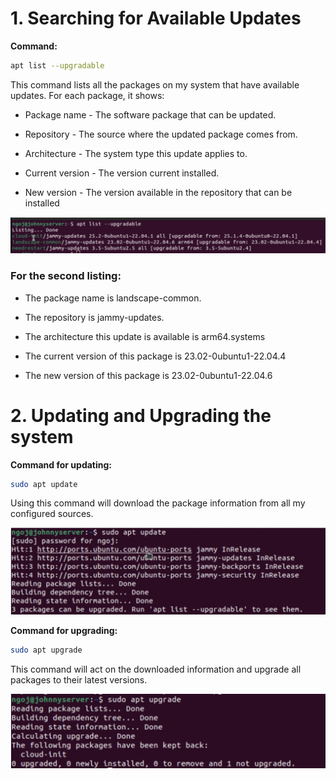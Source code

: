 # 1. Searching for Available Updates

**Command:**
```bash
apt list --upgradable 
```

This command lists all the packages on my system that have available updates. For each package, it shows:

- Package name - The software package that can be updated.

- Repository - The source where the updated package comes from.

- Architecture - The system type this update applies to.

- Current version - The version current installed.

- New version - The version available in the repository that can be installed

![List of upgradeable packages](images/image1.png)

### For the second listing:

- The package name is landscape-common.

- The repository is jammy-updates.

- The architecture this update is available is arm64.systems

- The current version of this package is 23.02-0ubuntu1-22.04.4

- The new version of this package is 23.02-0ubuntu1-22.04.6

# 2. Updating and Upgrading the system

**Command for updating:**
```bash
sudo apt update
```

Using this command will download the package information from all my configured sources.

![Command to update](images/image2.png)

**Command for upgrading:**
```bash
sudo apt upgrade
```

This command will act on the downloaded information and upgrade all packages to their latest versions.

![Command to Upgrade](images/image3.png)